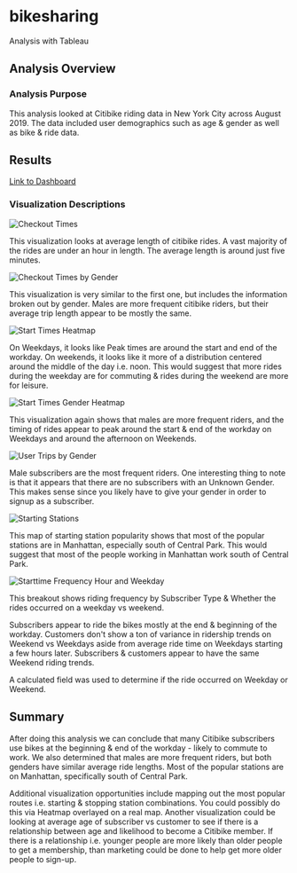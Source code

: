 
# bikesharing
Analysis with Tableau

## Analysis Overview     

### Analysis Purpose

This analysis looked at Citibike riding data in New York City across August 2019. The data included user demographics such as age & gender as well as bike & ride data. 

## Results

[Link to Dashboard](https://public.tableau.com/app/profile/tommie.brechbill/viz/CitibikeAugust2019DataHomeworkAnalysis/August2019CitibikeHomeworkAnalysis "link to dashboard") 


### Visualization Descriptions

![Checkout Times](https://github.com/tbrech4/NYC-Bikesharing/blob/main/Resources/Viz1.png)

This visualization looks at average length of citibike rides. A vast majority of the rides are under an hour in length. The average length is around just five minutes.

![Checkout Times by Gender](https://github.com/tbrech4/NYC-Bikesharing/blob/main/Resources/Viz2.png)

This visualization is very similar to the first one, but includes the information broken out by gender. Males are more frequent citibike riders, but their average trip length appear to be mostly the same. 

![Start Times Heatmap](https://github.com/tbrech4/NYC-Bikesharing/blob/main/Resources/Viz3.png)

On Weekdays, it looks like Peak times are around the start and end of the workday. On weekends, it looks like it more of a distribution centered around the middle of the day i.e. noon. This would suggest that more rides during the weekday are for commuting & rides during the weekend are more for leisure.

![Start Times Gender Heatmap](https://github.com/tbrech4/NYC-Bikesharing/blob/main/Resources/Viz4.png)

This visualization again shows that males are more frequent riders, and the timing of rides appear to peak around the start & end of the workday on Weekdays and around the afternoon on Weekends.

![User Trips by Gender](https://github.com/tbrech4/NYC-Bikesharing/blob/main/Resources/Viz5.png)

Male subscribers are the most frequent riders. One interesting thing to note is that it appears that there are no subscribers with an Unknown Gender. This makes sense since you likely have to give your gender in order to signup as a subscriber. 

![Starting Stations](https://github.com/tbrech4/NYC-Bikesharing/blob/main/Resources/Viz6.png)

This map of starting station popularity shows that most of the popular stations are in Manhattan, especially south of Central Park. This would suggest that most of the people working in Manhattan work south of Central Park. 

![Starttime Frequency Hour and Weekday](https://github.com/tbrech4/NYC-Bikesharing/blob/main/Resources/Viz7.png)

This breakout shows riding frequency by Subscriber Type & Whether the rides occurred on a weekday vs weekend. 

Subscribers appear to ride the bikes mostly at the end & beginning of the workday. Customers don't show a ton of variance in ridership trends on Weekend vs Weekdays aside from average ride time on Weekdays starting a few hours later. Subscribers & customers appear to have the same Weekend riding trends.

A calculated field was used to determine if the ride occurred on Weekday or Weekend.


## Summary

After doing this analysis we can conclude that many Citibike subscribers use bikes at the beginning & end of the workday - likely to commute to work. We also determined that males are more frequent riders, but both genders have similar average ride lengths. Most of the popular stations are on Manhattan, specifically south of Central Park. 

Additional visualization opportunities include mapping out the most popular routes i.e. starting & stopping station combinations. You could possibly do this via Heatmap overlayed on a real map. Another visualization could be looking at average age of subscriber vs customer to see if there is a relationship between age and likelihood to become a Citibike member. If there is a relationship i.e. younger people are more likely than older people to get a membership, than marketing could be done to help get more older people to sign-up. 
